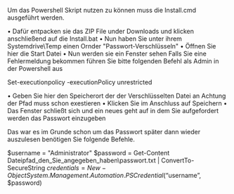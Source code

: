 ﻿Um das Powershell Skript nutzen zu können muss die Install.cmd ausgeführt werden.

• Dafür entpacken sie das ZIP File under Downloads und klicken anschließend auf die Install.bat
• Nun haben Sie unter ihrem Systemdrive\Temp einen Ornder "Passwort-Verschlüsseln"
• Öffnen Sie hier die Start Datei
• Nun werden sie ein Fenster sehen Falls Sie eine Fehlermeldung bekommen führen Sie bitte folgenden Befehl als Admin in der Powershell aus

Set-executionpolicy -executionPolicy unrestricted



• Geben Sie hier den Speicherort der der Verschlüsselten Datei an
Achtung der Pfad muss schon exestieren 
• Klicken Sie im Anschluss auf Speichern 
• Das Fenster schließt sich und ein neues geht auf in dem Sie aufgefordert werden das Passwort einzugeben



Das war es im Grunde schon um das Passwort später dann wieder auszulesen benötigen Sie folgende Befehle.

$username = "Administrator"
$password = Get-Content Dateipfad_den_Sie_angegeben_haben\passwort.txt | ConvertTo-SecureString
$credentials = New-Object System.Management.Automation.PSCredential (“$username”, $password)

